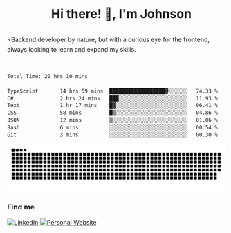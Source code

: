 <div id="user-content-toc">
  <ul align="center">
    <summary><h1 style="display: inline-block">Hi there! 👋, I'm Johnson</h1></summary>
  </ul>
</div>

⚡Backend developer by nature, but with a curious eye for the frontend, always looking to learn and expand my skills.

<br>


<!--START_SECTION:waka-->

```txt
Total Time: 20 hrs 10 mins

TypeScript       14 hrs 59 mins  ██████████████████▓░░░░░░   74.33 %
C#               2 hrs 24 mins   ███░░░░░░░░░░░░░░░░░░░░░░   11.93 %
Text             1 hr 17 mins    █▓░░░░░░░░░░░░░░░░░░░░░░░   06.41 %
CSS              58 mins         █▒░░░░░░░░░░░░░░░░░░░░░░░   04.86 %
JSON             12 mins         ▒░░░░░░░░░░░░░░░░░░░░░░░░   01.06 %
Bash             6 mins          ░░░░░░░░░░░░░░░░░░░░░░░░░   00.54 %
Git              3 mins          ░░░░░░░░░░░░░░░░░░░░░░░░░   00.30 %
```

<!--END_SECTION:waka-->


<img  src="https://github.com/1999AZZAR/1999AZZAR/blob/main/resources/img/grid-snake.svg"
       alt="snake" /></a>

### Find me
<a href="https://www.linkedin.com/in/dusabe-johnson" target="_blank"><img src="https://img.shields.io/badge/LinkedIn-%230077B5.svg?&style=flat&logo=linkedin&logoColor=white" alt="LinkedIn"></a>
‎‎ [![Personal Website](https://img.shields.io/badge/visit-Johnson.rw-blue)](https://johnson.rw/)
